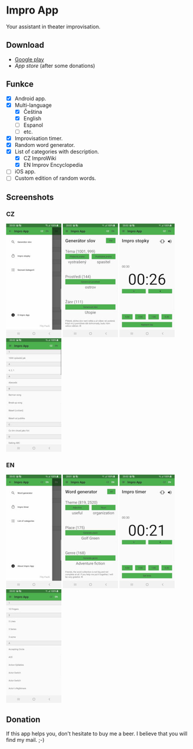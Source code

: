 # Impro App

Your assistant in theater improvisation.

## Download

* [Google play](https://play.google.com/store/apps/details?id=com.improapp)
* *App store* (after some donations)

## Funkce

- [x] Android app.
- [x] Multi-language
  - [x] Čeština
  - [x] English
  - [ ] Espanol
  - [ ] etc.
- [x] Improvisation timer.
- [x] Random word generator.
- [x] List of categories with description.
  - [x] CZ ImproWiki
  - [X] EN Improv Encyclopedia
- [ ] iOS app.
- [ ] Custom edition of random words.

## Screenshots

### CZ

![screenshot menu cs](./doc/images/ScreenshotCs0.jpg)
![screenshot generator cs](./doc/images/ScreenshotCs1.jpg)
![screenshot timer cs](./doc/images/ScreenshotCs2.jpg)
![screenshot list of categories cs](./doc/images/ScreenshotCs3.jpg)

### EN

![screenshot menu en](./doc/images/ScreenshotEn0.jpg)
![screenshot generator en](./doc/images/ScreenshotEn1.jpg)
![screenshot timer en](./doc/images/ScreenshotEn2.jpg)
![screenshot list of categories en](./doc/images/ScreenshotEn3.jpg)

## Donation

If this app helps you, don't hesitate to buy me a beer.
I believe that you will find my mail. ;-)
